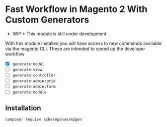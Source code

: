 # Fast Workflow in Magento 2 With Custom Generators
* WIP * This module is still under development

With this module installed you will have access to new commands available via the magento CLI. These are intended to speed up the developer workflow

- [x] `generate:model`
- [ ] `generate:view`
- [ ] `generate:controller`
- [ ] `generate:admin:grid`
- [ ] `generate:admin:form`
- [ ] `generate:module`

## Installation
```
composer require scherepanov/m2gen
```
